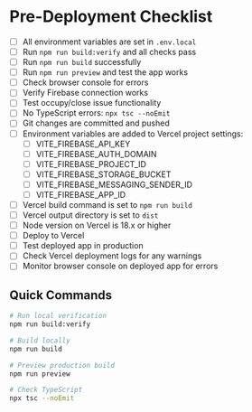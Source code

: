 # Pre-Deployment Checklist

- [ ] All environment variables are set in `.env.local`
- [ ] Run `npm run build:verify` and all checks pass
- [ ] Run `npm run build` successfully
- [ ] Run `npm run preview` and test the app works
- [ ] Check browser console for errors
- [ ] Verify Firebase connection works
- [ ] Test occupy/close issue functionality
- [ ] No TypeScript errors: `npx tsc --noEmit`
- [ ] Git changes are committed and pushed
- [ ] Environment variables are added to Vercel project settings:
  - [ ] VITE_FIREBASE_API_KEY
  - [ ] VITE_FIREBASE_AUTH_DOMAIN
  - [ ] VITE_FIREBASE_PROJECT_ID
  - [ ] VITE_FIREBASE_STORAGE_BUCKET
  - [ ] VITE_FIREBASE_MESSAGING_SENDER_ID
  - [ ] VITE_FIREBASE_APP_ID
- [ ] Vercel build command is set to `npm run build`
- [ ] Vercel output directory is set to `dist`
- [ ] Node version on Vercel is 18.x or higher
- [ ] Deploy to Vercel
- [ ] Test deployed app in production
- [ ] Check Vercel deployment logs for any warnings
- [ ] Monitor browser console on deployed app for errors

## Quick Commands

```bash
# Run local verification
npm run build:verify

# Build locally
npm run build

# Preview production build
npm run preview

# Check TypeScript
npx tsc --noEmit
```
